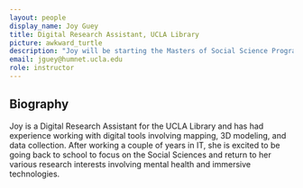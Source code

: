 ```yaml
---
layout: people
display_name: Joy Guey
title: Digital Research Assistant, UCLA Library
picture: awkward_turtle
description: "Joy will be starting the Masters of Social Science Program at UCLA in the Fall and in the meantime, is excited to use her knowledge of digital research tools to help with various projects. She is especially interested in immersive technologies, mental health, and the built environment."
email: jguey@humnet.ucla.edu
role: instructor
---
```


## Biography

Joy is a Digital Research Assistant for the UCLA Library and has had experience working with digital tools involving mapping, 3D modeling, and data collection. After working a couple of years in IT, she is excited to be going back to school to focus on the Social Sciences and return to her various research interests involving mental health and immersive technologies.
